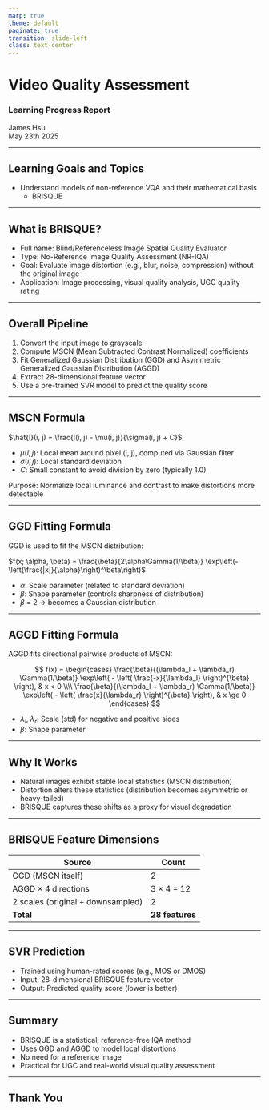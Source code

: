 ```yaml
---
marp: true
theme: default
paginate: true
transition: slide-left
class: text-center
---
```


# Video Quality Assessment
### Learning Progress Report  
James Hsu  
May 23th 2025

---

## Learning Goals and Topics

- Understand models of non-reference VQA and their mathematical basis
  - BRISQUE

---

## What is BRISQUE?
- Full name: Blind/Referenceless Image Spatial Quality Evaluator
- Type: No-Reference Image Quality Assessment (NR-IQA)
- Goal: Evaluate image distortion (e.g., blur, noise, compression) without the original image
- Application: Image processing, visual quality analysis, UGC quality rating

---

## Overall Pipeline
1. Convert the input image to grayscale
2. Compute MSCN (Mean Subtracted Contrast Normalized) coefficients
3. Fit Generalized Gaussian Distribution (GGD) and
Asymmetric Generalized Gaussian Distribution (AGGD)
4. Extract 28-dimensional feature vector
5. Use a pre-trained SVR model to predict the quality score

---

## MSCN Formula

$\hat{I}(i, j) = \frac{I(i, j) - \mu(i, j)}{\sigma(i, j) + C}$
- $\mu(i, j)$: Local mean around pixel (i, j), computed via Gaussian filter
- $\sigma(i, j)$: Local standard deviation
- $C$: Small constant to avoid division by zero (typically 1.0)

Purpose: Normalize local luminance and contrast to make distortions more detectable

---

## GGD Fitting Formula

GGD is used to fit the MSCN distribution:

$f(x; \alpha, \beta) = \frac{\beta}{2\alpha\Gamma(1/\beta)} \exp\left(-\left(\frac{|x|}{\alpha}\right)^\beta\right)$
- $\alpha$: Scale parameter (related to standard deviation)
- $\beta$: Shape parameter (controls sharpness of distribution)
- $\beta$ = 2 → becomes a Gaussian distribution

---

## AGGD Fitting Formula

AGGD fits directional pairwise products of MSCN:

$$
f(x) =
\begin{cases}
\frac{\beta}{(\lambda_l + \lambda_r) \Gamma(1/\beta)} \exp\left( - \left( \frac{-x}{\lambda_l} \right)^{\beta} \right), & x < 0 \\\\
\frac{\beta}{(\lambda_l + \lambda_r) \Gamma(1/\beta)} \exp\left( - \left( \frac{x}{\lambda_r} \right)^{\beta} \right), & x \ge 0
\end{cases}
$$

- $\lambda_l$, $\lambda_r$: Scale (std) for negative and positive sides
- $\beta$: Shape parameter

---

## Why It Works
- Natural images exhibit stable local statistics (MSCN distribution)
- Distortion alters these statistics (distribution becomes asymmetric or heavy-tailed)
- BRISQUE captures these shifts as a proxy for visual degradation

---

## BRISQUE Feature Dimensions

| Source | Count |
| --- | --- |
| GGD (MSCN itself) |	2 |
| AGGD × 4 directions |	3 × 4 = 12 |
| 2 scales (original + downsampled) |	2 |
| **Total** |	**28 features** |


---

## SVR Prediction
- Trained using human-rated scores (e.g., MOS or DMOS)
- Input: 28-dimensional BRISQUE feature vector
- Output: Predicted quality score (lower is better)

---

## Summary
- BRISQUE is a statistical, reference-free IQA method
- Uses GGD and AGGD to model local distortions
- No need for a reference image
- Practical for UGC and real-world visual quality assessment

---

## Thank You